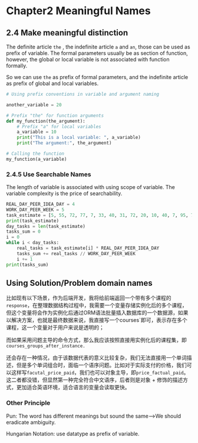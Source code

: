 # Chapter2 Meaningful Names



## 2.4 Make meaningful distinction



The definite article `the` , the indefinite article `a` and `an`, those can be used as prefix of variable. The formal parameters usually be as section of function, however, the global or local variable is not associated with function formally.

So we can use `the` as prefix of formal parameters, and the indefinite article as prefix of global and local variables.




```python
# Using prefix conventions in variable and argument naming

another_variable = 20

# Prefix "the" for function arguments
def my_function(the_argument):
    # Prefix "a" for local variables
    a_variable = 10
    print("This is a local variable: ", a_variable)
    print("The argument:", the_argument)

# Calling the function
my_function(a_variable)
```



### 2.4.5 Use Searchable Names

The length of variable is associated with using scope of variable. The variable complexity is the price of searchability.

```python
REAL_DAY_PEER_IDEA_DAY = 4
WORK_DAY_PEER_WEEK = 5
task_estimate = [5, 55, 72, 77, 7, 33, 40, 31, 72, 20, 10, 40, 7, 95, 74, 78, 45, 20, 25, 86]
print(task_estimate)
day_tasks = len(task_estimate)
tasks_sum = 0
i = 0
while i < day_tasks:
    real_tasks = task_estimate[i] * REAL_DAY_PEER_IDEA_DAY
    tasks_sum += real_tasks // WORK_DAY_PEER_WEEK
    i += 1
print(tasks_sum)
```



## Using Solution/Problem domain names 

比如现有以下场景，作为后端开发，我将给前端返回一个带有多个课程的 `response`，在整理数据结构过程中，我需要一个变量存储实例化后的多个课程，但这个变量将会作为实例化后通过ORM语法批量插入数据库的一个数据源，如果以解决方案，也就是最终数据来说，我直接写一个courses`即可，表示存在多个课程，这一个变量对于用户来说是透明的；

而如果采用问题主导的命令方式，那么我应该按照直接用实例化后的课程集，即`courses_groups_after_instance.`



还会存在一种情况，由于该数据代表的意义比较复杂，我们无法直接用一个单词描述，但是多个单词组合时，面临一个语序问题。比如对于实际支付的价格，我们可以这样写`facutal_price_paid`，我们也可以对象主导，即`price_factual_paid`。这二者都没错，但显然第一种完全符合中文语序，后者则是对象 + 修饰的描述方式，更加适合英语环境，适合语言的变量会读取更快。



### Other Principle

Pun: The word has different meanings but sound the same—>We should eradicate ambiguity.

Hungarian Notation: use datatype as prefix of variable.

